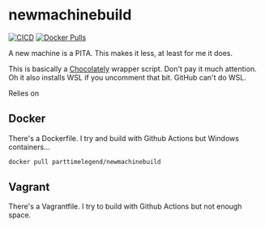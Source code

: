 # newmachinebuild

[![CICD](https://github.com/PartTimeLegend/newmachinebuild/actions/workflows/cicd.yml/badge.svg)](https://github.com/PartTimeLegend/newmachinebuild/actions/workflows/cicd.yml) [![Docker Pulls](https://img.shields.io/docker/pulls/parttimelegend/newmachinebuild)](https://hub.docker.com/r/parttimelegend/newmachinebuild)

A new machine is a PITA. This makes it less, at least for me it does.

This is basically a [Chocolately](https://chocolatey.org) wrapper script. Don't pay it much attention. Oh it also installs WSL if you uncomment that bit. GitHub can't do WSL.

Relies on

## Docker
There's a Dockerfile. I try and build with Github Actions but Windows containers...
```bash
docker pull parttimelegend/newmachinebuild
```

## Vagrant
There's a Vagrantfile. I try to build with Github Actions but not enough space.
